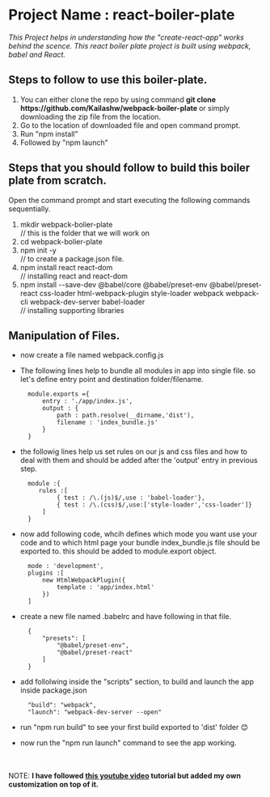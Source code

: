 # Project Name : react-boiler-plate
*This Project helps in understanding how the "create-react-app" works behind the scence. This react boiler plate project is built using webpack, babel and React.*

## Steps to follow to use this boiler-plate.
<ol>
<li> You can either clone the repo by using command <b>git clone https://github.com/Kailashw/webpack-boiler-plate </b> or simply downloading the zip file from the location. </li>
<li> Go to the location of downloaded file and open command prompt.</li>
<li> Run "npm install"</li>
<li> Followed by "npm launch" </li>
</ol>

## Steps that you should follow to build this boiler plate from scratch.

Open the command prompt and start executing the following commands sequentially.
<ol>
<li>mkdir webpack-bolier-plate </li> // this is the folder that we will work on
<li>cd webpack-bolier-plate </li> 
<li>npm init -y </li> // to create a package.json file.
<li>npm install react react-dom </li> // installing react and react-dom 
<li>npm install --save-dev @babel/core @babel/preset-env @babel/preset-react css-loader html-webpack-plugin style-loader webpack webpack-cli webpack-dev-server babel-loader </li>
// installing supporting libraries 
</ol>


## Manipulation of Files.
* now create a file named webpack.config.js
* The following lines help to bundle all modules in app into single file. so let's define entry point and destination folder/filename.

        module.exports ={
            entry : './app/index.js',
            output : {
                path : path.resolve(__dirname,'dist'),
                filename : 'index_bundle.js'
            }
        }
* the followig lines help us set rules on our js and css files and how to deal with them and should be added after the 'output' entry in previous step.

        module :{
           rules :[
                { test : /\.(js)$/,use : 'babel-loader'},
                { test : /\.(css)$/,use:['style-loader','css-loader']}
            ]
        }

* now add following code, whcih defines which mode you want use your code and to which html page your bundle index_bundle.js file should be exported to. this should be added to module.export object.

        mode : 'development',
        plugins :[
            new HtmlWebpackPlugin({
                template : 'app/index.html'
            })
        ]

* create a new file named .babelrc and have following in that file.

        {
            "presets": [
                "@babel/preset-env",
                "@babel/preset-react"
            ]
        }

* add follolwing inside the "scripts" section, to build and launch the app inside package.json
        
        "build": "webpack",
        "launch": "webpack-dev-server --open"

* run "npm run build" to see your first build exported to 'dist' folder 😊
* now run the "npm run launch" command to see the app working.

<br/>
<br/>
NOTE: <b>I have followed <a href="https://www.youtube.com/watch?v=Zb2mQyQRwqc"> this youtube video</a> tutorial but added my own customization on top of it. </b>